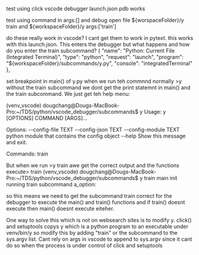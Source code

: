 test using click vscode debugger launch.json
pdb works

test using command in args:[] and debug open file
${worspaceFolder}/y train
and 
${workspaceFolder}/y
args:['train']

do these really work in vscode? I cant get them to work in pytext. 
this works with this launch.json. This enters the debugger but 
what happens and how do you enter the train subcommand? 
   {
      "name": "Python: Current File (Integrated Terminal)",
      "type": "python",
      "request": "launch",
      "program": "${workspaceFolder}/subcommands/y.py",
      "console": "integratedTerminal"
    },

set breakpoint in main() of y.py
when we run teh commnnd normally >y without the train subcommand we dont get the print
statemnt in main() and the train subcommand. We just get teh help menu: 

(venv_vscode) dougchang@Dougs-MacBook-Pro:~/TDS/python/vscode_debugger/subcommands$ y
Usage: y [OPTIONS] COMMAND [ARGS]...

Options:
  --config-file TEXT
  --config-json TEXT
  --config-module TEXT  python module that contains the config object
  --help                Show this message and exit.

Commands:
  train

But when we run >y train awe get the correct output and the functions execute>
  train
(venv_vscode) dougchang@Dougs-MacBook-Pro:~/TDS/python/vscode_debugger/subcommands$ y train
main
init running
train subcommand a_option: 

so this means we need to get the subcommand train correct for the debugger to execute the main() and train() functions
and if train() doesnt execute then main() doesnt execute eiteher. 


One way to solve this which is not on websearch sites is to modify y. click() and setuptools copys y which is a python program 
to an executable under venv/bin/y so modify this by adding "train" or the 
subcommand to the sys.argv list. Cant rely on args in vscode to append to 
sys.argv since it cant do so when the process is under control of click and setuptools
